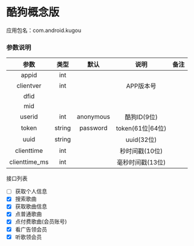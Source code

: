 # 酷狗概念版
应用包名：com.android.kugou

### 参数说明

| 参数 | 类型 | 默认 | 说明 | 备注 |
| :---: | :---: | :---: | :---: | :---: |
| appid | int |
| clientver | int |  | APP版本号 |
| dfid |
| mid |
| userid | int | anonymous | 酷狗ID(9位) |
| token | string | password | token(61位\|64位) |
| uuid | string | | uuid(32位) |
| clienttime | int | | 秒时间戳(10位) |
| clienttime_ms | int | | 毫秒时间戳(13位) |

<summary>接口列表</summary>

- [ ] 获取个人信息
- [x] 搜索歌曲
- [x] 获取歌曲信息
- [x] 点普通歌曲
- [x] 点付费歌曲(会员账号)
- [x] 看广告领会员
- [x] 听歌领会员
